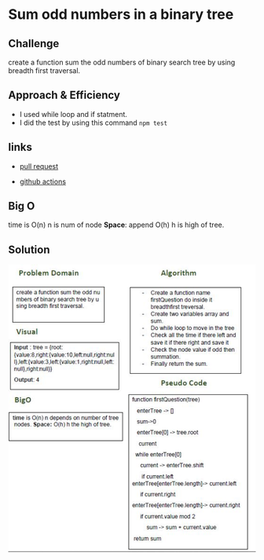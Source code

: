 # Sum odd numbers in a binary tree


## Challenge
create a function sum the odd numbers of binary search tree by using breadth first traversal.

## Approach & Efficiency
- I used while loop and if statment.
- I did the test by using this command `npm test`

## links
- [pull request](https://github.com/sondos-401-advanced-javascript/data-structures-and-algorithms/pull/21)

- [github actions](https://github.com/sondos-401-advanced-javascript/data-structures-and-algorithms/actions)

## Big O
time is O(n) n is num of node **Space**: append O(h) h is high of tree.

## Solution
![find max binary tree whiteboard](../../assets/cc19.JPG)